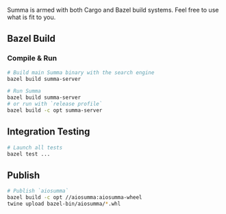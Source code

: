 Summa is armed with both Cargo and Bazel build systems. 
Feel free to use what is fit to you.

## Bazel Build

### Compile & Run
```bash
# Build main Summa binary with the search engine
bazel build summa-server
```

```bash
# Run Summa
bazel build summa-server
# or run with `release profile`
bazel build -c opt summa-server
```

## Integration Testing

```bash
# Launch all tests
bazel test ...
```

## Publish

```bash
# Publish `aiosumma`
bazel build -c opt //aiosumma:aiosumma-wheel
twine upload bazel-bin/aiosumma/*.whl
```